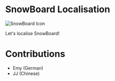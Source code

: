 # SnowBoard Localisation

![SnowBoard Icon](https://i.imgur.com/du1jZL7.png)

Let's localise SnowBoard!

# Contributions
- Emy (German)
- JJ (Chinese)
